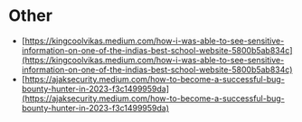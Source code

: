 # Other

* [https://kingcoolvikas.medium.com/how-i-was-able-to-see-sensitive-information-on-one-of-the-indias-best-school-website-5800b5ab834c](https://kingcoolvikas.medium.com/how-i-was-able-to-see-sensitive-information-on-one-of-the-indias-best-school-website-5800b5ab834c)
* [https://ajaksecurity.medium.com/how-to-become-a-successful-bug-bounty-hunter-in-2023-f3c1499959da](https://ajaksecurity.medium.com/how-to-become-a-successful-bug-bounty-hunter-in-2023-f3c1499959da)
